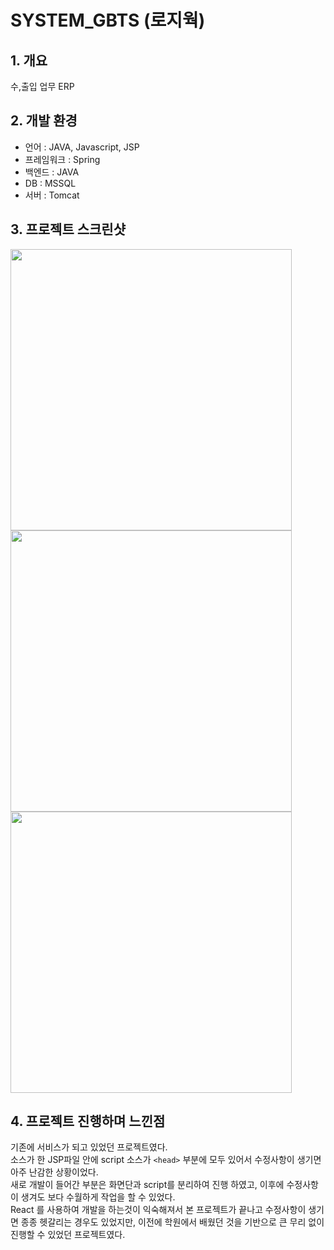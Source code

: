 # SYSTEM_GBTS (로지웍)
## 1. 개요
수,출입 업무 ERP

## 2. 개발 환경
- 언어 : JAVA, Javascript, JSP
- 프레임워크 : Spring
- 백엔드 : JAVA
- DB : MSSQL
- 서버 : Tomcat

## 3. 프로젝트 스크린샷
<div>
<img src="https://user-images.githubusercontent.com/62881936/195785765-df42b784-8b3c-4303-a1c1-d7663317de8e.png" style="width: 450px;" />
<img src="https://user-images.githubusercontent.com/62881936/195785795-ff2533da-767f-45ee-ba36-c1dabef730bd.png" style="width: 450px;" />
<img src="https://user-images.githubusercontent.com/62881936/195785797-8f295d62-6316-422b-b21e-683797dbd8b3.png" style="width: 450px;" />
</div>

## 4. 프로젝트 진행하며 느낀점
기존에 서비스가 되고 있었던 프로젝트였다.  
소스가 한 JSP파일 안에 script 소스가 ``<head>`` 부분에 모두 있어서 수정사항이 생기면 아주 난감한 상황이었다.  
새로 개발이 들어간 부분은 화면단과 script를 분리하여 진행 하였고, 이후에 수정사항이 생겨도 보다 수월하게 작업을 할 수 있었다.  
React 를 사용하여 개발을 하는것이 익숙해져서 본 프로젝트가 끝나고 수정사항이 생기면 종종 헷갈리는 경우도 있었지만, 이전에 학원에서 배웠던 것을 기반으로 큰 무리 없이 진행할 수 있었던 프로젝트였다.
